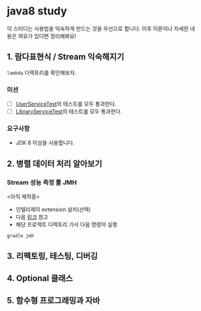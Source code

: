 # java8 study

이 스터디는 사용법을 익숙하게 만드는 것을 우선으로 합니다. 이후 이론이나 자세한 내용은 여유가 있다면 정리해봐요!

## 1. 람다표현식 / Stream 익숙해지기
`lambda` 디렉토리를 확인해보자. 

### 미션
- [ ] [UserServiceTest](/lambda/src/test/java/org/speculatingwook/service/UserServiceTest.java)의 테스트를 모두 통과한다.
- [ ] [LibraryServiceTest](/lambda/src/test/java/org/speculatingwook/service/LibraryServiceTest.java)의 테스트를 모두 통과한다.

### 요구사항
- JDK 8 이상을 사용합니다.

## 2. 병렬 데이터 처리 알아보기

### Stream 성능 측정 툴 JMH
<아직 제작중>
- 인텔리제이 extension 설치(선택)
- 다음 [링크](https://github.com/melix/jmh-gradle-plugin) 참고
- 해당 프로젝트 디렉토리 가서 다음 명령어 실행
```text
gradle jmh
```

## 3. 리팩토링, 테스팅, 디버깅

## 4. Optional 클래스

## 5. 함수형 프로그래밍과 자바